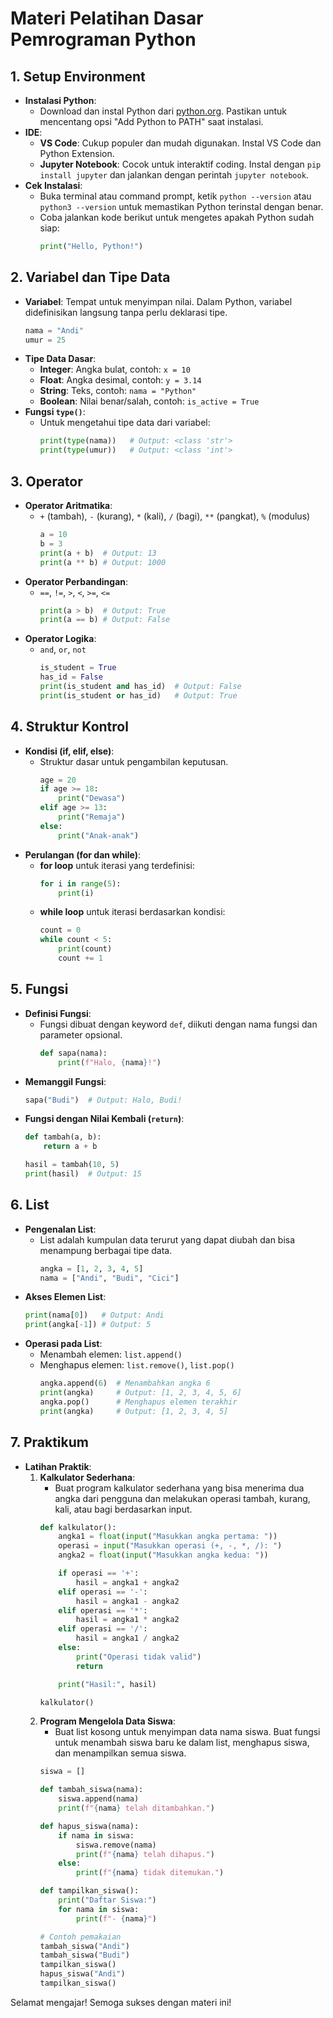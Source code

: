 
# Materi Pelatihan Dasar Pemrograman Python

## 1. Setup Environment
- **Instalasi Python**: 
  - Download dan instal Python dari [python.org](https://www.python.org/downloads/). Pastikan untuk mencentang opsi "Add Python to PATH" saat instalasi.
- **IDE**: 
  - **VS Code**: Cukup populer dan mudah digunakan. Instal VS Code dan Python Extension.
  - **Jupyter Notebook**: Cocok untuk interaktif coding. Instal dengan `pip install jupyter` dan jalankan dengan perintah `jupyter notebook`.
- **Cek Instalasi**:
  - Buka terminal atau command prompt, ketik `python --version` atau `python3 --version` untuk memastikan Python terinstal dengan benar.
  - Coba jalankan kode berikut untuk mengetes apakah Python sudah siap:
    ```python
    print("Hello, Python!")
    ```

## 2. Variabel dan Tipe Data
- **Variabel**: Tempat untuk menyimpan nilai. Dalam Python, variabel didefinisikan langsung tanpa perlu deklarasi tipe.
  ```python
  nama = "Andi"
  umur = 25
  ```
- **Tipe Data Dasar**:
  - **Integer**: Angka bulat, contoh: `x = 10`
  - **Float**: Angka desimal, contoh: `y = 3.14`
  - **String**: Teks, contoh: `nama = "Python"`
  - **Boolean**: Nilai benar/salah, contoh: `is_active = True`
- **Fungsi `type()`**:
  - Untuk mengetahui tipe data dari variabel:
    ```python
    print(type(nama))   # Output: <class 'str'>
    print(type(umur))   # Output: <class 'int'>
    ```

## 3. Operator
- **Operator Aritmatika**:
  - `+` (tambah), `-` (kurang), `*` (kali), `/` (bagi), `**` (pangkat), `%` (modulus)
    ```python
    a = 10
    b = 3
    print(a + b)  # Output: 13
    print(a ** b) # Output: 1000
    ```
- **Operator Perbandingan**:
  - `==`, `!=`, `>`, `<`, `>=`, `<=`
    ```python
    print(a > b)  # Output: True
    print(a == b) # Output: False
    ```
- **Operator Logika**:
  - `and`, `or`, `not`
    ```python
    is_student = True
    has_id = False
    print(is_student and has_id)  # Output: False
    print(is_student or has_id)   # Output: True
    ```

## 4. Struktur Kontrol
- **Kondisi (if, elif, else)**:
  - Struktur dasar untuk pengambilan keputusan.
    ```python
    age = 20
    if age >= 18:
        print("Dewasa")
    elif age >= 13:
        print("Remaja")
    else:
        print("Anak-anak")
    ```
- **Perulangan (for dan while)**:
  - **for loop** untuk iterasi yang terdefinisi:
    ```python
    for i in range(5):
        print(i)
    ```
  - **while loop** untuk iterasi berdasarkan kondisi:
    ```python
    count = 0
    while count < 5:
        print(count)
        count += 1
    ```

## 5. Fungsi
- **Definisi Fungsi**:
  - Fungsi dibuat dengan keyword `def`, diikuti dengan nama fungsi dan parameter opsional.
    ```python
    def sapa(nama):
        print(f"Halo, {nama}!")
    ```
- **Memanggil Fungsi**:
    ```python
    sapa("Budi")  # Output: Halo, Budi!
    ```
- **Fungsi dengan Nilai Kembali (`return`)**:
    ```python
    def tambah(a, b):
        return a + b

    hasil = tambah(10, 5)
    print(hasil)  # Output: 15
    ```

## 6. List
- **Pengenalan List**:
  - List adalah kumpulan data terurut yang dapat diubah dan bisa menampung berbagai tipe data.
    ```python
    angka = [1, 2, 3, 4, 5]
    nama = ["Andi", "Budi", "Cici"]
    ```
- **Akses Elemen List**:
    ```python
    print(nama[0])   # Output: Andi
    print(angka[-1]) # Output: 5
    ```
- **Operasi pada List**:
  - Menambah elemen: `list.append()`
  - Menghapus elemen: `list.remove()`, `list.pop()`
    ```python
    angka.append(6)  # Menambahkan angka 6
    print(angka)     # Output: [1, 2, 3, 4, 5, 6]
    angka.pop()      # Menghapus elemen terakhir
    print(angka)     # Output: [1, 2, 3, 4, 5]
    ```

## 7. Praktikum
- **Latihan Praktik**:
  1. **Kalkulator Sederhana**:
     - Buat program kalkulator sederhana yang bisa menerima dua angka dari pengguna dan melakukan operasi tambah, kurang, kali, atau bagi berdasarkan input.
     ```python
     def kalkulator():
         angka1 = float(input("Masukkan angka pertama: "))
         operasi = input("Masukkan operasi (+, -, *, /): ")
         angka2 = float(input("Masukkan angka kedua: "))

         if operasi == '+':
             hasil = angka1 + angka2
         elif operasi == '-':
             hasil = angka1 - angka2
         elif operasi == '*':
             hasil = angka1 * angka2
         elif operasi == '/':
             hasil = angka1 / angka2
         else:
             print("Operasi tidak valid")
             return

         print("Hasil:", hasil)

     kalkulator()
     ```
  2. **Program Mengelola Data Siswa**:
     - Buat list kosong untuk menyimpan data nama siswa. Buat fungsi untuk menambah siswa baru ke dalam list, menghapus siswa, dan menampilkan semua siswa.
     ```python
     siswa = []

     def tambah_siswa(nama):
         siswa.append(nama)
         print(f"{nama} telah ditambahkan.")

     def hapus_siswa(nama):
         if nama in siswa:
             siswa.remove(nama)
             print(f"{nama} telah dihapus.")
         else:
             print(f"{nama} tidak ditemukan.")

     def tampilkan_siswa():
         print("Daftar Siswa:")
         for nama in siswa:
             print(f"- {nama}")

     # Contoh pemakaian
     tambah_siswa("Andi")
     tambah_siswa("Budi")
     tampilkan_siswa()
     hapus_siswa("Andi")
     tampilkan_siswa()
     ```

Selamat mengajar! Semoga sukses dengan materi ini!
